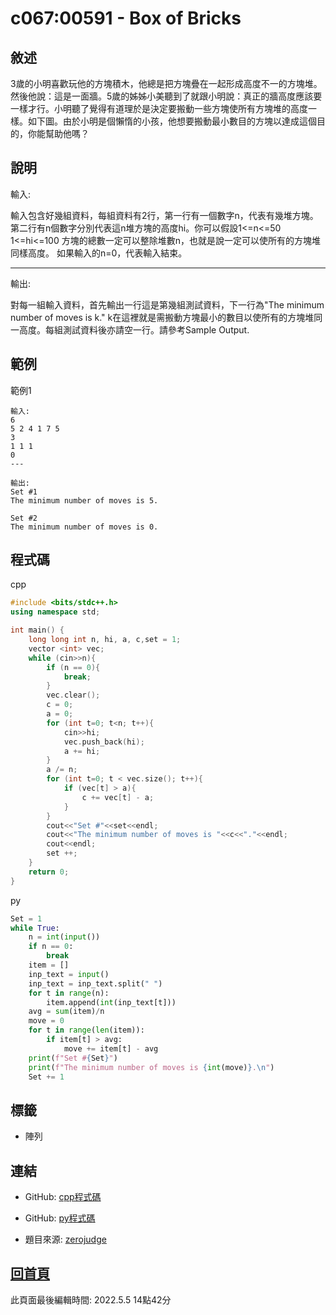 # c067:00591 - Box of Bricks

## 敘述

3歲的小明喜歡玩他的方塊積木，他總是把方塊疊在一起形成高度不一的方塊堆。然後他說：這是一面牆。5歲的姊姊小美聽到了就跟小明說：真正的牆高度應該要一樣才行。小明聽了覺得有道理於是決定要搬動一些方塊使所有方塊堆的高度一樣。如下圖。由於小明是個懶惰的小孩，他想要搬動最小數目的方塊以達成這個目的，你能幫助他嗎？
 
 


## 說明

輸入:

輸入包含好幾組資料，每組資料有2行，第一行有一個數字n，代表有幾堆方塊。第二行有n個數字分別代表這n堆方塊的高度hi。你可以假設1<=n<=50  1<=hi<=100 方塊的總數一定可以整除堆數n，也就是說一定可以使所有的方塊堆同樣高度。 如果輸入的n=0，代表輸入結束。 

---

輸出:

對每一組輸入資料，首先輸出一行這是第幾組測試資料，下一行為"The minimum number of moves is k." k在這裡就是需搬動方塊最小的數目以使所有的方塊堆同一高度。每組測試資料後亦請空一行。請參考Sample Output. 

## 範例
範例1

```
輸入:
6
5 2 4 1 7 5
3
1 1 1
0
---

輸出:
Set #1
The minimum number of moves is 5.

Set #2
The minimum number of moves is 0.
```

## 程式碼
cpp

```cpp
#include <bits/stdc++.h>
using namespace std;

int main() {
    long long int n, hi, a, c,set = 1;
    vector <int> vec;
    while (cin>>n){
        if (n == 0){
            break;
        }
        vec.clear();
        c = 0;
        a = 0;
        for (int t=0; t<n; t++){
            cin>>hi;
            vec.push_back(hi);
            a += hi;
        }
        a /= n;
        for (int t=0; t < vec.size(); t++){
            if (vec[t] > a){
                c += vec[t] - a;
            }
        }
        cout<<"Set #"<<set<<endl;
        cout<<"The minimum number of moves is "<<c<<"."<<endl;
        cout<<endl;
        set ++;
    }
    return 0;
}

```

py

```py
﻿Set = 1
while True:
    n = int(input())
    if n == 0:
        break
    item = []
    inp_text = input()
    inp_text = inp_text.split(" ")
    for t in range(n):
        item.append(int(inp_text[t]))
    avg = sum(item)/n
    move = 0
    for t in range(len(item)):
        if item[t] > avg:
            move += item[t] - avg
    print(f"Set #{Set}")
    print(f"The minimum number of moves is {int(move)}.\n")
    Set += 1
```

## 標籤
- 陣列


## 連結
- GitHub: [cpp程式碼](https://github.com/henryleecode23/solve_record/blob/main/zerojudge/c067/main.cpp)
- GitHub: [py程式碼](https://github.com/henryleecode23/solve_record/blob/main/zerojudge/c067/main.py)


- 題目來源: [zerojudge](https://zerojudge.tw/ShowProblem?problemid=c067)

## [回首頁](https://henryleecode23.github.io/solve_record/)

此頁面最後編輯時間: 2022.5.5 14點42分
